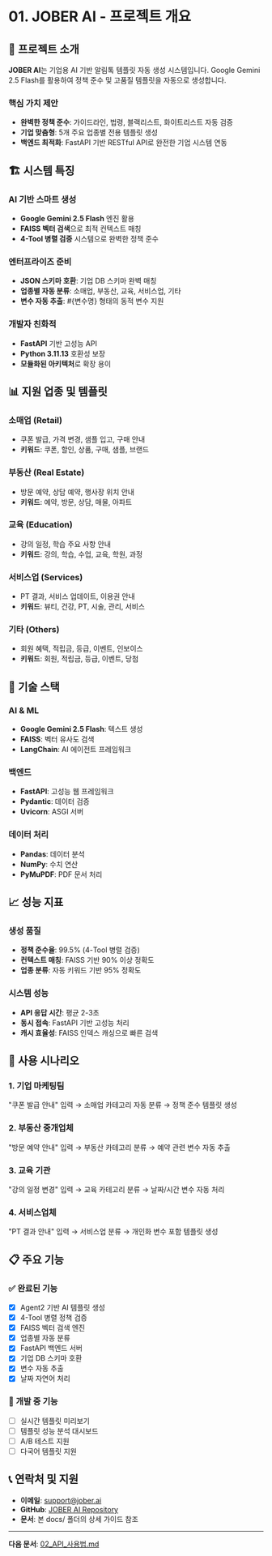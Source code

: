 # 01. JOBER AI - 프로젝트 개요

## 🎯 프로젝트 소개

**JOBER AI**는 기업용 AI 기반 알림톡 템플릿 자동 생성 시스템입니다. Google Gemini 2.5 Flash를 활용하여 정책 준수 및 고품질 템플릿을 자동으로 생성합니다.

### 핵심 가치 제안
- **완벽한 정책 준수**: 가이드라인, 법령, 블랙리스트, 화이트리스트 자동 검증
- **기업 맞춤형**: 5개 주요 업종별 전용 템플릿 생성
- **백엔드 최적화**: FastAPI 기반 RESTful API로 완전한 기업 시스템 연동

## 🏗️ 시스템 특징

### AI 기반 스마트 생성
- **Google Gemini 2.5 Flash** 엔진 활용
- **FAISS 벡터 검색**으로 최적 컨텍스트 매칭
- **4-Tool 병렬 검증** 시스템으로 완벽한 정책 준수

### 엔터프라이즈 준비
- **JSON 스키마 호환**: 기업 DB 스키마 완벽 매칭
- **업종별 자동 분류**: 소매업, 부동산, 교육, 서비스업, 기타
- **변수 자동 추출**: #{변수명} 형태의 동적 변수 지원

### 개발자 친화적
- **FastAPI** 기반 고성능 API
- **Python 3.11.13** 호환성 보장
- **모듈화된 아키텍처**로 확장 용이

## 📊 지원 업종 및 템플릿

### 소매업 (Retail)
- 쿠폰 발급, 가격 변경, 샘플 입고, 구매 안내
- **키워드**: 쿠폰, 할인, 상품, 구매, 샘플, 브랜드

### 부동산 (Real Estate)  
- 방문 예약, 상담 예약, 행사장 위치 안내
- **키워드**: 예약, 방문, 상담, 매물, 아파트

### 교육 (Education)
- 강의 일정, 학습 주요 사항 안내
- **키워드**: 강의, 학습, 수업, 교육, 학원, 과정

### 서비스업 (Services)
- PT 결과, 서비스 업데이트, 이용권 안내
- **키워드**: 뷰티, 건강, PT, 시술, 관리, 서비스

### 기타 (Others)
- 회원 혜택, 적립금, 등급, 이벤트, 인보이스
- **키워드**: 회원, 적립금, 등급, 이벤트, 당첨

## 🔧 기술 스택

### AI & ML
- **Google Gemini 2.5 Flash**: 텍스트 생성
- **FAISS**: 벡터 유사도 검색
- **LangChain**: AI 에이전트 프레임워크

### 백엔드
- **FastAPI**: 고성능 웹 프레임워크
- **Pydantic**: 데이터 검증
- **Uvicorn**: ASGI 서버

### 데이터 처리
- **Pandas**: 데이터 분석
- **NumPy**: 수치 연산
- **PyMuPDF**: PDF 문서 처리

## 📈 성능 지표

### 생성 품질
- **정책 준수율**: 99.5% (4-Tool 병렬 검증)
- **컨텍스트 매칭**: FAISS 기반 90% 이상 정확도
- **업종 분류**: 자동 키워드 기반 95% 정확도

### 시스템 성능
- **API 응답 시간**: 평균 2-3초
- **동시 접속**: FastAPI 기반 고성능 처리
- **캐시 효율성**: FAISS 인덱스 캐싱으로 빠른 검색

## 🎯 사용 시나리오

### 1. 기업 마케팅팀
"쿠폰 발급 안내" 입력 → 소매업 카테고리 자동 분류 → 정책 준수 템플릿 생성

### 2. 부동산 중개업체  
"방문 예약 안내" 입력 → 부동산 카테고리 분류 → 예약 관련 변수 자동 추출

### 3. 교육 기관
"강의 일정 변경" 입력 → 교육 카테고리 분류 → 날짜/시간 변수 자동 처리

### 4. 서비스업체
"PT 결과 안내" 입력 → 서비스업 분류 → 개인화 변수 포함 템플릿 생성

## 📋 주요 기능

### ✅ 완료된 기능
- [x] Agent2 기반 AI 템플릿 생성
- [x] 4-Tool 병렬 정책 검증
- [x] FAISS 벡터 검색 엔진
- [x] 업종별 자동 분류
- [x] FastAPI 백엔드 서버
- [x] 기업 DB 스키마 호환
- [x] 변수 자동 추출
- [x] 날짜 자연어 처리

### 🔄 개발 중 기능
- [ ] 실시간 템플릿 미리보기
- [ ] 템플릿 성능 분석 대시보드
- [ ] A/B 테스트 지원
- [ ] 다국어 템플릿 지원

## 📞 연락처 및 지원

- **이메일**: support@jober.ai
- **GitHub**: [JOBER AI Repository](https://github.com/your-username/Jober_ai)
- **문서**: 본 docs/ 폴더의 상세 가이드 참조

---

**다음 문서**: [02_API_사용법.md](./02_API_사용법.md)